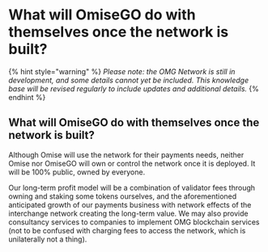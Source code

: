 # What will OmiseGO do with themselves once the network is built?

{% hint style="warning" %}
_Please note: the OMG Network is still in development, and some details cannot yet be included. This knowledge base will be revised regularly to include updates and additional details._
{% endhint %}

## What will OmiseGO do with themselves once the network is built?

Although Omise will use the network for their payments needs, neither Omise nor OmiseGO will own or control the network once it is deployed. It will be 100% public, owned by everyone.

Our long-term profit model will be a combination of validator fees through owning and staking some tokens ourselves, and the aforementioned anticipated growth of our payments business with network effects of the interchange network creating the long-term value. We may also provide consultancy services to companies to implement OMG blockchain services \(not to be confused with charging fees to access the network, which is unilaterally not a thing\).

